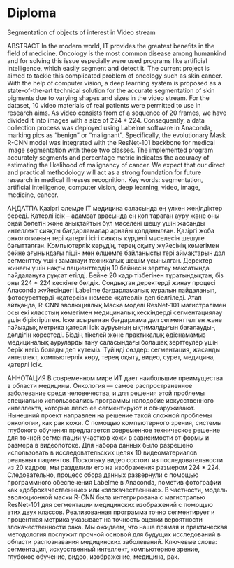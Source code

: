 # Diploma
Segmentation of objects of interest in Video stream


ABSTRACT
In the modern world, IT provides the greatest benefits in the field of
medicine. Oncology is the most common disease among humankind and for solving
this issue especially were used programs like artificial intelligence, which easily
segment and detect it.
The current project is aimed to tackle this complicated problem of oncology
such as skin cancer. With the help of computer vision, a deep learning system is
proposed as a state-of-the-art technical solution for the accurate segmentation of
skin pigments due to varying shapes and sizes in the video stream.
For the dataset, 10 video materials of real patients were permitted to use in
research aims. As video consists from of a sequence of 20 frames, we have divided
it into images with a size of 224 * 224. Consequently, a data collection process was
deployed using Labelme software in Anaconda, marking pics as “benign” or
“malignant”.
Specifically, the evolutionary Mask R-CNN model was integrated with the
ResNet-101 backbone for medical image segmentation with these two classes. The
implemented program accurately segments and percentage metric indicates the
accuracy of estimating the likelihood of malignancy of cancer. We expect that our
direct and practical methodology will act as a strong foundation for future research
in medical illnesses recognition.
Key words: segmentation, artificial intelligence, computer vision, deep learning,
video, image, medicine, cancer.







АҢДАТПА
Қазіргі әлемде IT медицина саласында ең үлкен жеңілдіктер береді.
Қатерлі ісік – адамзат арасында ең көп тараған ауру және оны оңай бөлетін
және анықтайтын бұл мәселені шешу үшін жасанды интеллект сияқты
бағдарламалар арнайы қолданылған.
Қазіргі жоба онкологияның тері қатерлі ісігі сияқты күрделі мәселесін
шешуге бағытталған. Компьютерлік көрудің, терең оқыту жүйесінің көмегімен
бейне ағынындағы пішін мен өлшемге байланысты тері аймақтарын дәл
сегменттеу үшін заманауи техникалық шешім ұсынылған.
Деректер жинағы үшін нақты пациенттердің 10 бейнесін зерттеу
мақсатында пайдалануға рұқсат етілді. Бейне 20 кадр тізбегінен
тұратындықтан, біз оны 224 * 224 кескінге бөлдік. Сондықтан деректерді
жинау процесі Anaconda жүйесіндегі Labelme бағдарламалық құралын
пайдаланып, фотосуреттерді «қатерсіз» немесе «қатерлі» деп белгіледі.
Атап айтқанда, R-CNN эволюциялық Маска моделі ResNet-101
магистралімен осы екі класстың көмегімен медициналық кескіндерді
сегментациялау үшін біріктірілген. Іске асырылған бағдарлама дәл
сегменттелген және пайыздық метрика қатерлі ісік ауруының ықтималдығын
бағалаудың дәлдігін көрсетеді. Біздің тікелей және практикалық әдіснамамыз
медициналық ауруларды тану саласындағы болашақ зерттеулер үшін берік
негіз болады деп күтеміз.
Түйінді сөздер: сегментация, жасанды интеллект, компьютерлік көру, терең
оқыту, видео, сурет, медицина, қатерлі ісік.






АННОТАЦИЯ
В современном мире ИТ дает наибольшие преимущества в области
медицины. Онкология — самое распространенное заболевание среди
человечества, и для решения этой проблемы специально использовались
программы наподобие искусственного интеллекта, которые легко ее
сегментируют и обнаруживают.
Нынешний проект направлен на решение такой сложной проблемы
онкологии, как рак кожи. С помощью компьютерного зрения, системы
глубокого обучения предлагается современное техническое решение для
точной сегментации участков кожи в зависимости от формы и размера в
видеопотоке.
Для набора данных было разрешено использовать в исследовательских
целях 10 видеоматериалов реальных пациентов. Поскольку видео состоит из
последовательности из 20 кадров, мы разделили его на изображения размером
224 * 224. Следовательно, процесс сбора данных развернули с помощью
программного обеспечения Labelme в Anaconda, пометив фотографии как
«доброкачественные» или «злокачественные».
В частности, модель эволюционной маски R-CNN была интегрирована с
магистралью ResNet-101 для сегментации медицинских изображений с
помощью этих двух классов. Реализованная программа точно сегментирует и
процентная метрика указывает на точность оценки вероятности
злокачественности рака. Мы ожидаем, что наша прямая и практическая
методология послужит прочной основой для будущих исследований в области
распознавания медицинских заболеваний.
Ключевые слова: сегментация, искусственный интеллект,
компьютерное зрение, глубокое обучение, видео, изображение, медицина, рак.
